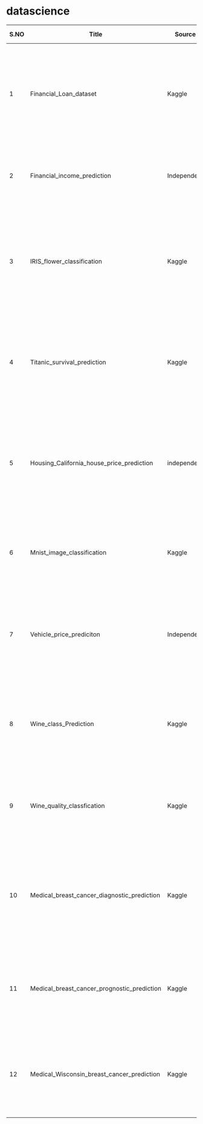 # datascience
|S.NO |                  Title      |  Source      |              Description                        |           Models          |              Libraries used         |
|----|-----------------------------|--------------|-------------------------------------------------|---------------------------|-------------------------------------|
| 1 | Financial_Loan_dataset      |  Kaggle      |This work predicts whether the applicant is eligible for a loan or not using Classification algorithms, this is a binary classification problem| Random Forest Classifier| Python , Pandas, NumPy, Scikit-learn, Plotly|
| 2 | Financial_income_prediction |       Independent       |This work classifies the workers based on their income using classification algorithm| Random Forest classifier, XGboost, Logistic regression| Python, Pandas, NumPy, Scikit-Learn, plotly, seaborn|
| 3 | IRIS_flower_classification | Kaggle | This work is a classification of the IRIS flowers into 3 categories namely IRIS-setosa, IRIS-virginica, IRIS-versicolor based on their properties| Random Forest classifier, Decision Trees, Logistic regression| Python, pandas, NumPy, Scikit-Learn, Plotly|
| 4 | Titanic_survival_prediction| Kaggle | This work focuses on the classifying people on whether they survived the sinking of RMS Titanic using classification algorithms| Random Forest classifier| Python, Pandas, NumPy, Scikit-Learn, plotly, seaborn |
| 5 | Housing_California_house_price_prediction | independent | In this project prediction algorithms are used to predict the prices of houses in the state of california in USA with respect to various parameters | Random Forest Regressor, Linear regression,  Lasso regression| Python, Pandas, NumPy, Scikit-Learn, plotly, seaborn|
| 6 | Mnist_image_classification | Kaggle | THe project deals with the classification of handwritten number images from 0 to 9  | Random forest classifier, decision trees, Convolution Neural network | Python, Pandas, NumPy, Scikit-Learn, plotly, seaborn|
| 7 | Vehicle_price_prediciton   | Independent | This work deals with the prediction of prices of used vehicles in USA based on various properties like age, mileage, etc| Random Forest regressor, linear regression, Lasso regression| Python, Pandas, NumPy, Scikit-Learn, plotly, seaborn|
| 8 | Wine_class_Prediction | Kaggle | This work deals with the classification of different wines into 3 classes based on their chemical composition| Random Forest classifier |  Python, Pandas, NumPy, Scikit-Learn, plotly, seaborn | 
| 9 | Wine_quality_classfication| Kaggle| This work deals with the classfication of Wines into 7 categories based on their chemical composition| Random Forest classifier, Naive Bayes| Python, Pandas, NumPy, Scikit-Learn, plotly, seaborn |
| 10| Medical_breast_cancer_diagnostic_prediction| Kaggle| This work deals with the prediction of classification of Breast cancer as Malignant or benevolent in a population using Classification models| Random Forest Classifier | Python, Pandas, NumPy, Scikit-Learn, plotly, seaborn |
| 11| Medical_breast_cancer_prognostic_prediction| Kaggle| This work deals with the prediction of occurrence of Breast cancer in a population using Classification models| Random Forest Classifier | Python, Pandas, NumPy, Scikit-Learn, plotly, seaborn |
| 12| Medical_Wisconsin_breast_cancer_prediction| Kaggle| This work deals with the prediction of occurrence of Breast cancer in a population using Classification models| Random Forest Classifier | Python, Pandas, NumPy, Scikit-Learn, plotly, seaborn |
